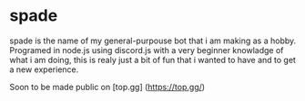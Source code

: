 # spade

spade is the name of my general-purpouse bot that i am making as a hobby.
Programed in node.js using discord.js with a very beginner knowladge of what i am doing,
this is realy just a bit of fun that i wanted to have and to get a new experience.

Soon to be made public on [top.gg] (https://top.gg/)